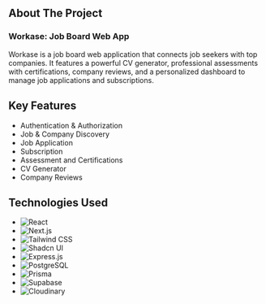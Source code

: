 ## About The Project

### Workase: Job Board Web App

Workase is a job board web application that connects job seekers with top companies. It features a powerful CV generator, professional assessments with certifications, company reviews, and a personalized dashboard to manage job applications and subscriptions.

## Key Features

- Authentication & Authorization
- Job & Company Discovery
- Job Application
- Subscription
- Assessment and Certifications
- CV Generator
- Company Reviews

## Technologies Used

- ![React](https://img.shields.io/badge/react-black?style=for-the-badge&logo=react)
- ![Next.js](https://img.shields.io/badge/nextjs-black?style=for-the-badge&logo=next.js&logoColor=white)
- ![Tailwind CSS](https://img.shields.io/badge/tailwind-black?style=for-the-badge&logo=tailwind%20css)
- ![Shadcn UI](https://img.shields.io/badge/shadcnui-black?style=for-the-badge&logo=shadcnui)
- ![Express.js](https://img.shields.io/badge/express-black?style=for-the-badge&logo=express&logoColor=white)
- ![PostgreSQL](https://img.shields.io/badge/postgresql-black?style=for-the-badge&logo=postgresql&logoColor=white)
- ![Prisma](https://img.shields.io/badge/prisma-black?style=for-the-badge&logo=prisma)
- ![Supabase](https://img.shields.io/badge/supabase-black?style=for-the-badge&logo=supabase&logoColor=%23006239)
- ![Cloudinary](https://img.shields.io/badge/cloudinary-black?style=for-the-badge&logo=cloudinary&logoColor=%233448c5)
